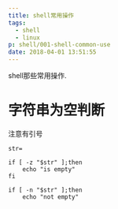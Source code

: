 ```yaml
---
title: shell常用操作
tags:
  - shell
  - linux
p: shell/001-shell-common-use
date: 2018-04-01 13:51:55
---
```

shell那些常用操作.

# 字符串为空判断
注意有引号
```shell
str=

if [ -z "$str" ];then
    echo "is empty"
fi

if [ -n "$str" ];then
    echo "not empty"
```
